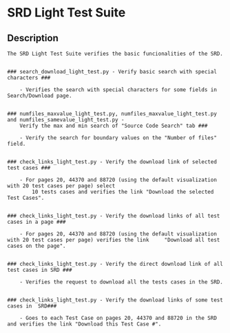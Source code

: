 # SRD Light Test Suite

## Description ##

	The SRD Light Test Suite verifies the basic funcionalities of the SRD.


	### search_download_light_test.py - Verify basic search with special characters ###

		- Verifies the search with special characters for some fields in Search/Download page.


	### numfiles_maxvalue_light_test.py, numfiles_maxvalue_light_test.py and numfiles_samevalue_light_test.py - 
		Verify the max and min search of "Source Code Search" tab ###

		- Verify the search for boundary values on the "Number of files" field.


	### check_links_light_test.py - Verify the download link of selected test cases ###

		- For pages 20, 44370 and 88720 (using the default visualization with 20 test cases per page) select 
			10 tests cases and verifies the link "Download the selected Test Cases".


	### check_links_light_test.py - Verify the download links of all test cases in a page ###
		
		- For pages 20, 44370 and 88720 (using the default visualization with 20 test cases per page) verifies the link 	"Download all test cases on the page".


	### check_links_light_test.py - Verify the direct download link of all test cases in SRD ###
		
		- Verifies the request to download all the tests cases in the SRD.


	### check_links_light_test.py - Verify the download links of some test cases in  SRD###
		
		- Goes to each Test Case on pages 20, 44370 and 88720 in the SRD and verifies the link "Download this Test Case #".
